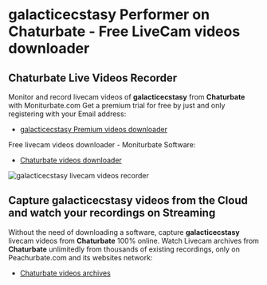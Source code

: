# galacticecstasy Performer on Chaturbate - Free LiveCam videos downloader

## Chaturbate Live Videos Recorder

Monitor and record livecam videos of **galacticecstasy** from **Chaturbate** with Moniturbate.com
Get a premium trial for free by just and only registering with your Email address:
* [galacticecstasy Premium videos downloader](https://moniturbate.com/request-demo-licence-key.html)

Free livecam videos downloader - Moniturbate Software:
* [Chaturbate videos downloader](https://moniturbate.com/moniturbate-download-software.html)

![galacticecstasy livecam videos recorder](https://peachurnet.com/templates/moniturbate-software.png)


## Capture galacticecstasy videos from the Cloud and watch your recordings on Streaming

Without the need of downloading a software, capture **galacticecstasy** livecam videos from **Chaturbate** 100% online.
Watch Livecam archives from **Chaturbate** unlimitedly from thousands of existing recordings, only on Peachurbate.com and its websites network:
* [Chaturbate videos archives](https://peachurnet.com/)
